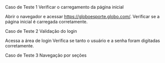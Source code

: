 Caso de Teste 1 Verificar o carregamento da página inicial

Abrir o navegador e acessar https://globoesporte.globo.com/.
Verificar se a página inicial é carregada corretamente.

Caso de Teste 2 Validação do login

Acessa a área de login
Verifica se tanto o usuário e a senha foram digitadas corretamente.

Caso de Teste 3 Navegação por seções





